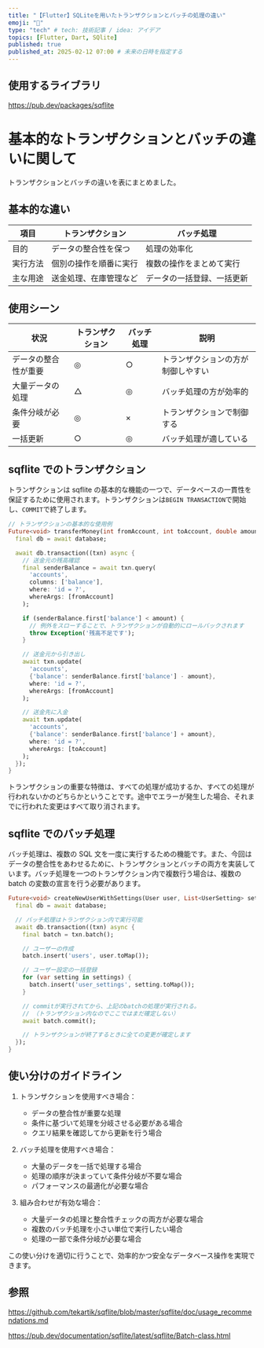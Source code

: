 ```yaml
---
title: "【Flutter】SQLiteを用いたトランザクションとバッチの処理の違い"
emoji: "💨"
type: "tech" # tech: 技術記事 / idea: アイデア
topics: [Flutter, Dart, SQlite]
published: true
published_at: 2025-02-12 07:00 # 未来の日時を指定する
---
```


## 使用するライブラリ

https://pub.dev/packages/sqflite

# 基本的なトランザクションとバッチの違いに関して

トランザクションとバッチの違いを表にまとめました。

## 基本的な違い

| 項目     | トランザクション       | バッチ処理                 |
| -------- | ---------------------- | -------------------------- |
| 目的     | データの整合性を保つ   | 処理の効率化               |
| 実行方法 | 個別の操作を順番に実行 | 複数の操作をまとめて実行   |
| 主な用途 | 送金処理、在庫管理など | データの一括登録、一括更新 |

## 使用シーン

| 状況                 | トランザクション | バッチ処理 | 説明                               |
| -------------------- | ---------------- | ---------- | ---------------------------------- |
| データの整合性が重要 | ◎                | ○          | トランザクションの方が制御しやすい |
| 大量データの処理     | △                | ◎          | バッチ処理の方が効率的             |
| 条件分岐が必要       | ◎                | ×          | トランザクションで制御する         |
| 一括更新             | ○                | ◎          | バッチ処理が適している             |

## sqflite でのトランザクション

トランザクションは sqflite の基本的な機能の一つで、データベースの一貫性を保証するために使用されます。トランザクションは`BEGIN TRANSACTION`で開始し、`COMMIT`で終了します。

```dart:transaction_example.dart
// トランザクションの基本的な使用例
Future<void> transferMoney(int fromAccount, int toAccount, double amount) async {
  final db = await database;

  await db.transaction((txn) async {
    // 送金元の残高確認
    final senderBalance = await txn.query(
      'accounts',
      columns: ['balance'],
      where: 'id = ?',
      whereArgs: [fromAccount]
    );

    if (senderBalance.first['balance'] < amount) {
      // 例外をスローすることで、トランザクションが自動的にロールバックされます
      throw Exception('残高不足です');
    }

    // 送金元から引き出し
    await txn.update(
      'accounts',
      {'balance': senderBalance.first['balance'] - amount},
      where: 'id = ?',
      whereArgs: [fromAccount]
    );

    // 送金先に入金
    await txn.update(
      'accounts',
      {'balance': senderBalance.first['balance'] + amount},
      where: 'id = ?',
      whereArgs: [toAccount]
    );
  });
}
```

トランザクションの重要な特徴は、すべての処理が成功するか、すべての処理が行われないかのどちらかということです。途中でエラーが発生した場合、それまでに行われた変更はすべて取り消されます。

## sqflite でのバッチ処理

バッチ処理は、複数の SQL 文を一度に実行するための機能です。また、今回はデータの整合性をあわせるために、トランザクションとバッチの両方を実装しています。バッチ処理を一つのトランザクション内で複数行う場合は、複数の batch の変数の宣言を行う必要があります。

```dart:batch_example.dart
Future<void> createNewUserWithSettings(User user, List<UserSetting> settings) async {
  final db = await database;

  // バッチ処理はトランザクション内で実行可能
  await db.transaction((txn) async {
    final batch = txn.batch();

    // ユーザーの作成
    batch.insert('users', user.toMap());

    // ユーザー設定の一括登録
    for (var setting in settings) {
      batch.insert('user_settings', setting.toMap());
    }

    // commitが実行されてから、上記のbatchの処理が実行される。
    // （トランザクション内なのでここではまだ確定しない）
    await batch.commit();

    // トランザクションが終了するときに全ての変更が確定します
  });
}
```

## 使い分けのガイドライン

1. トランザクションを使用すべき場合：

   - データの整合性が重要な処理
   - 条件に基づいて処理を分岐させる必要がある場合
   - クエリ結果を確認してから更新を行う場合

2. バッチ処理を使用すべき場合：

   - 大量のデータを一括で処理する場合
   - 処理の順序が決まっていて条件分岐が不要な場合
   - パフォーマンスの最適化が必要な場合

3. 組み合わせが有効な場合：
   - 大量データの処理と整合性チェックの両方が必要な場合
   - 複数のバッチ処理を小さい単位で実行したい場合
   - 処理の一部で条件分岐が必要な場合

この使い分けを適切に行うことで、効率的かつ安全なデータベース操作を実現できます。

## 参照

https://github.com/tekartik/sqflite/blob/master/sqflite/doc/usage_recommendations.md

https://pub.dev/documentation/sqflite/latest/sqflite/Batch-class.html
